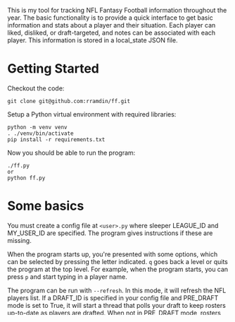 This is my tool for tracking NFL Fantasy Football information throughout the
year. The basic functionality is to provide a quick interface to get basic
information and stats about a player and their situation. Each player can
liked, disliked, or draft-targeted, and notes can be associated with each
player. This information is stored in a local_state JSON file.

# Getting Started

Checkout the code:
```
git clone git@github.com:rramdin/ff.git
```

Setup a Python virtual environment with required libraries:
```
python -m venv venv
. ./venv/bin/activate
pip install -r requirements.txt
```

Now you should be able to run the program:
```
./ff.py
or
python ff.py
```

# Some basics
You must create a config file at `<user>.py` where sleeper LEAGUE_ID and
MY_USER_ID are specified. The program gives instructions if these are missing.

When the program starts up, you're presented with some options, which can be
selected by pressing the letter indicated. `q` goes back a level or quits the
program at the top level. For example, when the program starts, you can press
`p` and start typing in a player name.

The program can be run with `--refresh`. In this mode, it will refresh the NFL
players list. If a DRAFT_ID is specified in your config file and PRE_DRAFT mode
is set to True, it will start a thread that polls your draft to keep rosters
up-to-date as players are drafted. When not in PRE_DRAFT mode, rosters are
loaded once at the start of the program.

There is a moneyball style analyzer which is described in comments in ff.py.
